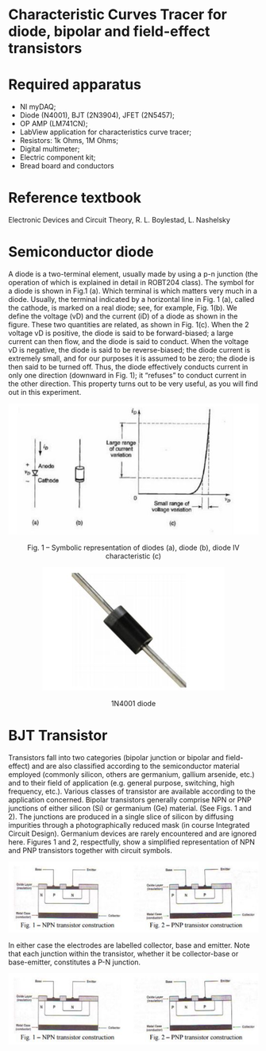 # Characteristic Curves Tracer for diode, bipolar and field-effect transistors

# Required apparatus

* NI myDAQ;
* Diode (N4001), BJT (2N3904), JFET (2N5457);
* OP AMP (LM741CN);
* LabView application for characteristics curve tracer;
* Resistors: 1k Ohms, 1M Ohms;
* Digital multimeter;
* Electric component kit;
* Bread board and conductors

# Reference textbook

Electronic Devices and Circuit Theory, R. L. Boylestad, L. Nashelsky

# Semiconductor diode

A diode is a two-terminal element, usually made by using a p-n junction (the operation of which is
explained in detail in ROBT204 class).
The symbol for a diode is shown in Fig.1 (a). Which terminal is which matters very much in a diode.
Usually, the terminal indicated by a horizontal line in Fig. 1 (a), called the cathode, is marked on a real
diode; see, for example, Fig. 1(b). We define the voltage (vD) and the current (iD) of a diode as shown in
the figure. These two quantities are related, as shown in Fig. 1(c). When the 2 voltage vD is positive, the
diode is said to be forward-biased; a large current can then flow, and the diode is said to conduct. When
the voltage vD is negative, the diode is said to be reverse-biased; the diode current is extremely small, and
for our purposes it is assumed to be zero; the diode is then said to be turned off. Thus, the diode
effectively conducts current in only one direction (downward in Fig. 1); it “refuses” to conduct current in
the other direction. This property turns out to be very useful, as you will find out in this experiment.

<p align="center"> 
<img src="https://raw.githubusercontent.com/BatyaGG/Characteristic-Curves-Tracer-for-diode-bipolar-and-field-effect-transistors/master/diode.JPG"/>
</p>
<p align="center">
Fig. 1 – Symbolic representation of diodes (a), diode (b), diode IV characteristic (c)
</p>

<p align="center"> 
<img src="https://raw.githubusercontent.com/BatyaGG/Characteristic-Curves-Tracer-for-diode-bipolar-and-field-effect-transistors/master/1N4001.JPG"/>
</p>
<p align="center">
1N4001 diode
</p>

# BJT Transistor

Transistors fall into two categories (bipolar junction or bipolar and field-effect) and are also classified
according to the semiconductor material employed (commonly silicon, others are germanium, gallium
arsenide, etc.) and to their field of application (e.g. general purpose, switching, high frequency, etc.).
Various classes of transistor are available according to the application concerned.
Bipolar transistors generally comprise NPN or PNP junctions of either silicon (Si) or germanium (Ge)
material. (See Figs. 1 and 2). The junctions are produced in a single slice of silicon by diffusing
impurities through a photographically reduced mask (in course Integrated Circuit Design). Germanium
devices are rarely encountered and are ignored here. Figures 1 and 2, respectfully, show a simplified
representation of NPN and PNP transistors together with circuit symbols.

<p align="center"> 
<img src="https://raw.githubusercontent.com/BatyaGG/Characteristic-Curves-Tracer-for-diode-bipolar-and-field-effect-transistors/master/transistor_kinds.JPG"/>
</p>

In either case the electrodes are labelled collector, base and emitter. Note that each junction within the
transistor, whether it be collector-base or base-emitter, constitutes a P-N junction.

<p align="center"> 
<img src="https://raw.githubusercontent.com/BatyaGG/Characteristic-Curves-Tracer-for-diode-bipolar-and-field-effect-transistors/master/transistor_kinds.JPG"/>
</p>
